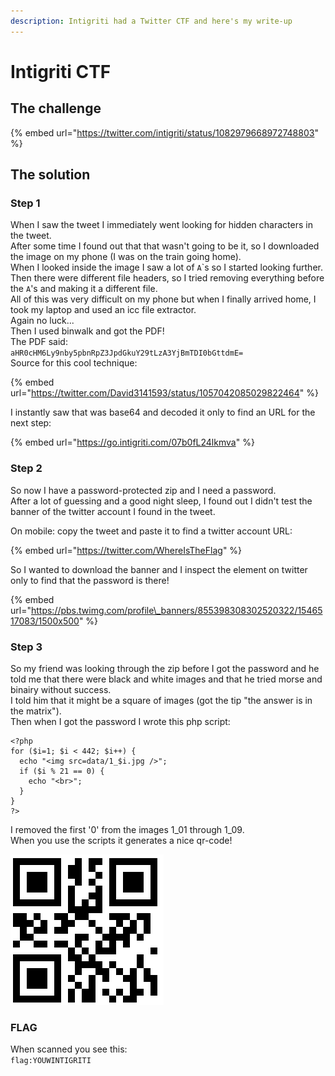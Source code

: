 ```yaml
---
description: Intigriti had a Twitter CTF and here's my write-up
---
```


# Intigriti CTF

## The challenge

{% embed url="https://twitter.com/intigriti/status/1082979668972748803" %}

## The solution

### Step 1

When I saw the tweet I immediately went looking for hidden characters in the tweet.  
After some time I found out that that wasn't going to be it, so I downloaded the image on my phone \(I was on the train going home\).  
When I looked inside the image I saw a lot of `A`\`s so I started looking further.  
Then there were different file headers, so I tried removing everything before the `A`'s and making it a different file.  
All of this was very difficult on my phone but when I finally arrived home, I took my laptop and used an icc file extractor.  
Again no luck...  
Then I used binwalk and got the PDF!  
The PDF said:  
`aHR0cHM6Ly9nby5pbnRpZ3JpdGkuY29tLzA3YjBmTDI0bGttdmE=`  
Source for this cool technique:

{% embed url="https://twitter.com/David3141593/status/1057042085029822464" %}

I instantly saw that was base64 and decoded it only to find an URL for the next step:

{% embed url="https://go.intigriti.com/07b0fL24lkmva" %}

### Step 2

So now I have a password-protected zip and I need a password.  
After a lot of guessing and a good night sleep, I found out I didn't test the banner of the twitter account I found in the tweet.

On mobile: copy the tweet and paste it to find a twitter account URL: 

{% embed url="https://twitter.com/WhereIsTheFlag" %}

So I wanted to download the banner and I inspect the element on twitter only to find that the password is there!

{% embed url="https://pbs.twimg.com/profile\_banners/855398308302520322/1546517083/1500x500" %}

### Step 3

So my friend was looking through the zip before I got the password and he told me that there were black and white images and that he tried morse and binairy without success.  
I told him that it might be a square of images \(got the tip "the answer is in the matrix"\).  
Then when I got the password I wrote this php script:

```text
<?php
for ($i=1; $i < 442; $i++) {
  echo "<img src=data/1_$i.jpg />";
  if ($i % 21 == 0) {
    echo "<br>";
  }
}
?>
```

I removed the first '0' from the images 1\_01 through 1\_09.  
When you use the scripts it generates a nice qr-code!

![QR-code](../.gitbook/assets/qr.png)

### FLAG

When scanned you see this:  
`flag:YOUWINTIGRITI`

